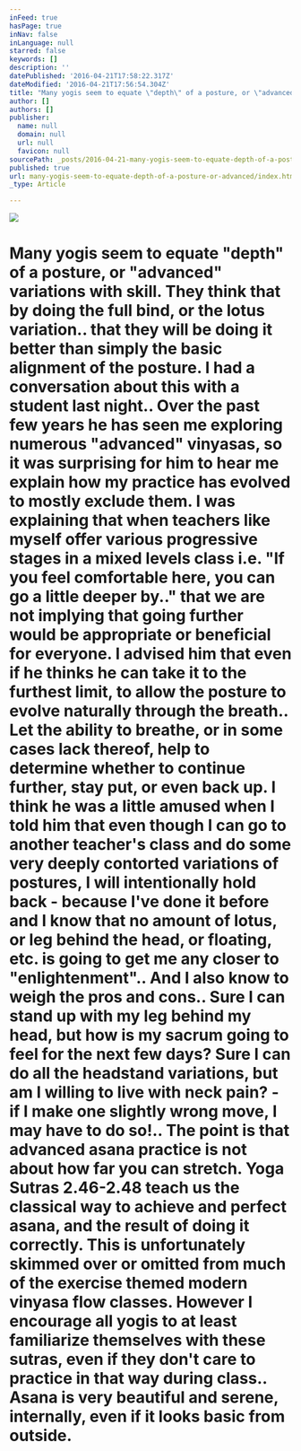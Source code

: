 ```yaml
---
inFeed: true
hasPage: true
inNav: false
inLanguage: null
starred: false
keywords: []
description: ''
datePublished: '2016-04-21T17:58:22.317Z'
dateModified: '2016-04-21T17:56:54.304Z'
title: "Many yogis seem to equate \"depth\" of a posture, or \"advanced\" variations with skill. They think that by doing the full bind, or the lotus variation.. that they will be doing it better than simply the basic alignment of the posture. I had a conversation about this with a student last night.. Over the past few years he has seen me exploring numerous \"advanced\" vinyasas, so it was surprising for him to hear me explain how my practice has evolved to mostly exclude them. I was explaining that when teachers like myself offer various progressive stages in a mixed levels class i.e. \"If you feel comfortable here, you can go a little deeper by..\" that we are not implying that going further would be appropriate or beneficial for everyone. I advised him that even if he thinks he can take it to the furthest limit, to allow the posture to evolve naturally through the breath.. Let the ability to breathe, or in some cases lack thereof, help to determine whether to continue further, stay put, or even back up. I think he was a little amused when I told him that even though I can go to another teacher's class and do some very deeply contorted variations of postures, I will intentionally hold back - because I've done it before and I know that no amount of lotus, or leg behind the head, or floating, etc. is going to get me any closer to \"enlightenment\".. And I also know to weigh the pros and cons.. Sure I can stand up with my leg behind my head, but how is my sacrum going to feel for the next few days? Sure I can do all the headstand variations, but am I willing to live with neck pain? - if I make one slightly wrong move, I may have to do so!.. The point is that advanced asana practice is not about how far you can stretch. Yoga Sutras 2.46-2.48 teach us the classical way to achieve and perfect asana, and the result of doing it correctly. This is unfortunately skimmed over or omitted from much of the exercise themed modern vinyasa flow classes. However I encourage all yogis to at least familiarize themselves with these sutras, even if they don't care to practice in that way during class.. Asana is very beautiful and serene, internally, even if it looks basic from outside."
author: []
authors: []
publisher:
  name: null
  domain: null
  url: null
  favicon: null
sourcePath: _posts/2016-04-21-many-yogis-seem-to-equate-depth-of-a-posture-or-advanced.md
published: true
url: many-yogis-seem-to-equate-depth-of-a-posture-or-advanced/index.html
_type: Article

---
```

![](https://the-grid-user-content.s3-us-west-2.amazonaws.com/1532b3fd-3f64-40a2-9968-9b6060e9501a.jpg)

# Many yogis seem to equate "depth" of a posture, or "advanced" variations with skill. They think that by doing the full bind, or the lotus variation.. that they will be doing it better than simply the basic alignment of the posture. I had a conversation about this with a student last night.. Over the past few years he has seen me exploring numerous "advanced" vinyasas, so it was surprising for him to hear me explain how my practice has evolved to mostly exclude them. I was explaining that when teachers like myself offer various progressive stages in a mixed levels class i.e. "If you feel comfortable here, you can go a little deeper by.." that we are not implying that going further would be appropriate or beneficial for everyone. I advised him that even if he thinks he can take it to the furthest limit, to allow the posture to evolve naturally through the breath.. Let the ability to breathe, or in some cases lack thereof, help to determine whether to continue further, stay put, or even back up. I think he was a little amused when I told him that even though I can go to another teacher's class and do some very deeply contorted variations of postures, I will intentionally hold back - because I've done it before and I know that no amount of lotus, or leg behind the head, or floating, etc. is going to get me any closer to "enlightenment".. And I also know to weigh the pros and cons.. Sure I can stand up with my leg behind my head, but how is my sacrum going to feel for the next few days? Sure I can do all the headstand variations, but am I willing to live with neck pain? - if I make one slightly wrong move, I may have to do so!.. The point is that advanced asana practice is not about how far you can stretch. Yoga Sutras 2.46-2.48 teach us the classical way to achieve and perfect asana, and the result of doing it correctly. This is unfortunately skimmed over or omitted from much of the exercise themed modern vinyasa flow classes. However I encourage all yogis to at least familiarize themselves with these sutras, even if they don't care to practice in that way during class.. Asana is very beautiful and serene, internally, even if it looks basic from outside.